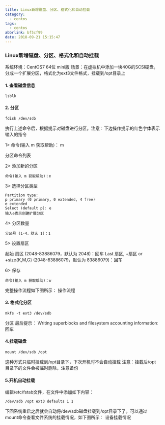 ```yaml
---
title: Linux新增磁盘、分区、格式化和自动挂载
category:
  - centos
tags:
  - centos
abbrlink: bf5cf99
date: 2018-09-21 15:15:47
---
```

### Linux新增磁盘、分区、格式化和自动挂载

系统环境：CentOS7 64位 mini版 
场景：在虚拟机中添加一块40G的SCSI硬盘，分成一个扩展分区，格式化为ext3文件格式，挂载到/opt目录上

#### 1. 查看磁盘信息
```
lsblk
```

#### 2. 分区
```
fdisk /dev/sdb
```
执行上述命令后，根据提示对磁盘进行分区。注意：下边操作提示的红色字体表示输入的指令

1> 命令(输入 m 获取帮助)： m

分区命令列表

2> 添加新的分区


```
命令(输入 m 获取帮助)：n
```
 <!-- more -->

3> 选择分区类型


```
Partition type: 
p primary (0 primary, 0 extended, 4 free) 
e extended 
Select (default p): e 
输入e表示创建扩展分区
```


4> 分区数量


```
分区号 (1-4，默认 1)：1
```


5> 设置扇区

起始 扇区 (2048-83886079，默认为 2048)：回车 
Last 扇区, +扇区 or +size{K,M,G} (2048-83886079，默认为 83886079)：回车

6> 保存


```
命令(输入 m 获取帮助)：w
```


完整操作流程如下图所示： 
操作流程

#### 3. 格式化分区


```
mkfs -t ext3 /dev/sdb
```


分区
最后提示： 
Writing superblocks and filesystem accounting information: 回车

#### 4.挂载磁盘

```
mount /dev/sdb /opt
```

这种方式只临时挂载到/opt目录下，下次开机时不会自动挂载 
注意：挂载后/opt目录下的文件会被临时删除，注意备份

#### 5.开机自动挂载

编辑/etc/fstab文件，在文件中添加如下内容：


```
/dev/sdb /opt ext3 defaults 1 1
```

下回系统重启之后就会自动将/dev/sdb磁盘挂载到/opt目录下了。可以通过mount命令查看文件系统的挂载情况，如下图所示： 
设备挂载情况